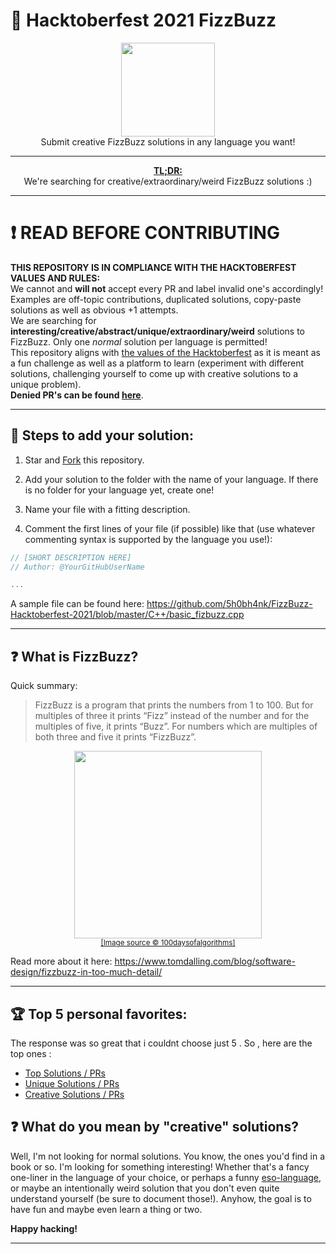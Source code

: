 # :jack_o_lantern: Hacktoberfest 2021 FizzBuzz

<p align="center">
<img height="150" width="auto" src="https://user-images.githubusercontent.com/64991656/135403993-8436cfd2-5314-4c03-8509-d33e51c565b2.png" /><br>
Submit creative FizzBuzz solutions in any language you want! 
</p>

<hr>

<p align="center">
  <a href="https://www.urbandictionary.com/define.php?term=tl%3Bdr"><b>TL;DR:</b></a><br>
  We're searching for creative/extraordinary/weird FizzBuzz solutions :) 
</p>

<hr>

# :exclamation: READ BEFORE CONTRIBUTING
**THIS REPOSITORY IS IN COMPLIANCE WITH THE HACKTOBERFEST VALUES AND RULES:** <br>
We cannot and **will not** accept every PR and label invalid one's accordingly! Examples are off-topic contributions, duplicated solutions, copy-paste solutions as well as obvious +1 attempts. <br>
We are searching for **interesting/creative/abstract/unique/extraordinary/weird** solutions to FizzBuzz. Only one _normal_ solution per language is permitted! <br>
This repository aligns with [the values of the Hacktoberfest](https://hacktoberfest.digitalocean.com/details) as it is meant as a fun challenge as well as a platform to learn (experiment with different solutions, challenging yourself to come up with creative solutions to a unique problem). <br>
**Denied PR's can be found [here](https://github.com/5h0bh4nk/FizzBuzz-Hacktoberfest-2021/issues?q=label%3Ainvalid+is%3Aclosed)**.

<hr>

## :wrench: Steps to add your solution:

1. Star and [Fork](https://github.com/5h0bh4nk/FizzBuzz-Hacktoberfest-2021/fork) this repository.

2. Add your solution to the folder with the name of your language. If there is no folder for your language yet, create one! 

3. Name your file with a fitting description. 

4. Comment the first lines of your file (if possible) like that (use whatever commenting syntax is supported by the language you use!):

```js
// [SHORT DESCRIPTION HERE]
// Author: @YourGitHubUserName

...
```

A sample file can be found here: https://github.com/5h0bh4nk/FizzBuzz-Hacktoberfest-2021/blob/master/C++/basic_fizbuzz.cpp <br>

<hr>

## :question: What is FizzBuzz?

Quick summary:

> FizzBuzz is a program that prints the numbers from 1 to 100. But for multiples of three it prints “Fizz” instead of the number and for the multiples of five, it prints “Buzz”. For numbers which are multiples of both three and five it prints “FizzBuzz”.

<p align="center">
<img height="300" width="auto" src="https://64.media.tumblr.com/098171eb6557f68cae65fdffe485abc4/tumblr_onha88HP0a1w0dccho1_1280.gif"><br>
  <sub><a href="https://100daysofalgorithms.tumblr.com/post/158891499866/day-86-ode-to-fizzbuzz-fizzbuzz-is-the-simplest">[Image source © 100daysofalgorithms]</a></sub>
</p>

Read more about it here: https://www.tomdalling.com/blog/software-design/fizzbuzz-in-too-much-detail/

<hr>

## :trophy: Top 5 personal favorites:
The response was so great that i couldnt choose just 5 . So , here are the top ones :
- <a href ="https://github.com/5h0bh4nk/FizzBuzz-Hacktoberfest-2021/issues?q=label%3Atop+is%3Aclosed">Top Solutions / PRs</a>
- <a href ="https://github.com/5h0bh4nk/FizzBuzz-Hacktoberfest-2021/issues?q=label%3Aunique+is%3Aclosed">Unique Solutions / PRs</a>
- <a href ="https://github.com/5h0bh4nk/FizzBuzz-Hacktoberfest-2021/issues?q=label%3Acreative+is%3Aclosed">Creative Solutions / PRs</a>

## :question: What do you mean by "creative" solutions?

Well, I'm not looking for normal solutions. You know, the ones you'd find in a book or so. I'm looking for something interesting! Whether that's a fancy one-liner in the language of your choice, or perhaps a funny [eso-language](https://en.wikipedia.org/wiki/Esoteric_programming_language), or maybe an intentionally weird solution that you don't even quite understand yourself (be sure to document those!). Anyhow, the goal is to have fun and maybe even learn a thing or two. 


**Happy hacking!**

<hr>
